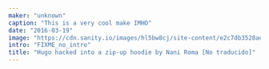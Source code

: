 ```yaml
---
maker: "unknown"
caption: "This is a very cool make IMHO"
date: "2016-03-19"
image: "https://cdn.sanity.io/images/hl5bw8cj/site-content/e2c7db3528aef1f3ae0a74e0a9ecce543b3cbd7a-1080x1080.jpg"
intro: "FIXME_no_intro"
title: "Hugo hacked into a zip-up hoodie by Nani Roma [No traducido]"
---
```



